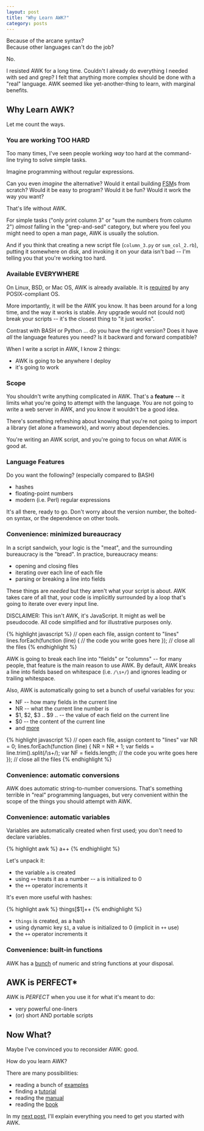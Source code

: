```yaml
---
layout: post
title: "Why Learn AWK?"
category: posts
---
```


Because of the arcane syntax?  
Because other languages can't do the job?

No.

I resisted AWK for a long time. Couldn't I already do everything I needed with
sed and grep? I felt that anything more complex should be done with a "real"
language. AWK seemed like yet-another-thing to learn, with marginal benefits.


## Why Learn AWK?

Let me count the ways.

### You are working TOO HARD

Too many times, I've seen people working _way_ too hard at the command-line trying to
solve simple tasks.

Imagine programming without regular expressions.

Can you even _imagine_ the alternative? Would it entail building [FSM](https://en.wikipedia.org/wiki/Finite-state_machine)s
from scratch? Would it be easy to program? Would it be fun? Would it work the way you want?

That's life without AWK.

For simple tasks ("only print column 3" or "sum the numbers from column 2")
_almost_ falling in the "grep-and-sed" category, but where you feel you might
need to open a man page, AWK is usually the solution.

And if you think that creating a new script file (`column_3.py` or `sum_col_2.rb`),
putting it somewhere on disk, and invoking it on your data isn't bad -- I'm
telling you that you're working too hard.


### Available EVERYWHERE

On Linux, BSD, or Mac OS, AWK is already available. It is [required](https://en.wikipedia.org/wiki/POSIX#Overview) by any
POSIX-compliant OS.

More importantly, it will be the AWK you know. It has been around for a long
time, and the way it works is stable. Any upgrade would not (could not) break
your scripts -- it's the closest thing to "it just works".

Contrast with BASH or Python ... do you have the right version? Does it have
_all_ the language features you need? Is it backward and forward compatible?

When I write a script in AWK, I know 2 things:

- AWK is going to be anywhere I deploy
- it's going to work


### Scope

You shouldn't write anything complicated in AWK. That's a **feature** -- it
limits what you're going to attempt with the language. You are not going to
write a web server in AWK, and you know it wouldn't be a good idea.

There's something refreshing about knowing that you're not going to import a library
(let alone a framework), and worry about dependencies.

You're writing an AWK script, and you're going to focus on what AWK is good at.


### Language Features

Do you want the following? (especially compared to BASH)

* hashes
* floating-point numbers
* modern (i.e. Perl) regular expressions

It's all there, ready to go. Don't worry about the version number, the
bolted-on syntax, or the dependence on other tools.


### Convenience: minimized bureaucracy

In a script sandwich, your logic is the "meat", and the surrounding bureaucracy
is the "bread". In practice, bureaucracy means:

* opening and closing files
* iterating over each line of each file
* parsing or breaking a line into fields

These things are _needed_ but they aren't what your script is about. AWK takes
care of all that, your code is implicitly surrounded by a loop that's going to
iterate over every input line.

DISCLAIMER: This isn't AWK, it's JavaScript. It might as well be pseudocode.
All code simplified and for illustrative purposes only.

{% highlight javascript %}
// open each file, assign content to "lines"
lines.forEach(function (line) {
  // the code you write goes here
});
// close all the files
{% endhighlight %}

AWK is going to break each line into "fields" or "columns" -- for many people,
that feature is the main reason to use AWK. By default, AWK breaks a line into
fields based on whitespace (i.e. `/\s+/`) and ignores leading or trailing
whitespace.

Also, AWK is automatically going to set a bunch of useful variables for you:

* NF -- how many fields in the current line
* NR -- what the current line number is
* $1, $2, $3 .. $9 .. -- the value of each field on the current line
* $0 -- the content of the current line
* and [more](http://www.math.utah.edu/docs/info/gawk_11.html#SEC108)

{% highlight javascript %}
// open each file, assign content to "lines"
var NR = 0;
lines.forEach(function (line) {
  NR = NR + 1;
  var fields = line.trim().split(/\s+/);
  var NF = fields.length;
  // the code you write goes here
});
// close all the files
{% endhighlight %}

### Convenience: automatic conversions

AWK does automatic string-to-number conversions. That's something terrible in
"real" programming languages, but very convenient within the scope of the things
you should attempt with AWK.

### Convenience: automatic variables

Variables are automatically created when first used; you don't need to declare variables.

{% highlight awk %}
a++
{% endhighlight %}

Let's unpack it:

* the variable `a` is created
* using `++` treats it as a number -- `a` is initialized to 0
* the `++` operator increments it

It's even more useful with hashes:

{% highlight awk %}
things[$1]++
{% endhighlight %}

* `things` is created, as a hash
* using dynamic key `$1`, a value is initialized to 0 (implicit in `++` use)
* the `++` operator increments it


### Convenience: built-in functions

AWK has a [bunch](http://www.math.utah.edu/docs/info/gawk_13.html#SEC123) of numeric and
string functions at your disposal.


## AWK is PERFECT\*

AWK is _PERFECT_ when you use it for what it's meant to do:

* very powerful one-liners
* (or) short AND portable scripts


## Now What?

Maybe I've convinced you to reconsider AWK: good.

How do you learn AWK?

There are many possibilities:

* reading a bunch of [examples](https://www.google.ca/search?q=awk+examples)
* finding a [tutorial](https://www.google.ca/search?q=awk+tutorial)
* reading the [manual](https://www.gnu.org/software/gawk/manual/gawk.html)
* reading the [book](http://www.amazon.com/dp/0596000707/?tag=bookpiles02-20)

In my [next post](/posts/awk-tutorial-part-1/), I'll explain everything you need to get you started with AWK.

